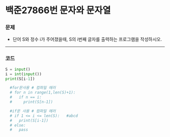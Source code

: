 # 백준27866번 문자와 문자열

### 문제

- 단어 S와 정수 i가 주어졌을때, S의 i번째 글자를 출력하는 프로그램을 작성하시오.

---

### 코드

```python
S = input()
i = int(input())
print(S[i-1])

  #for문사용 # 컴파일 에러
  # for n in range(1,len(S)+1):
  #   if n == i:
  #     print(S[n-1])

  #if문 사용 # 컴파일 에러
  # if 1 <= i <= len(S):   #abcd
  #   print(S[i-1])
  # else:
  #   pass


```
